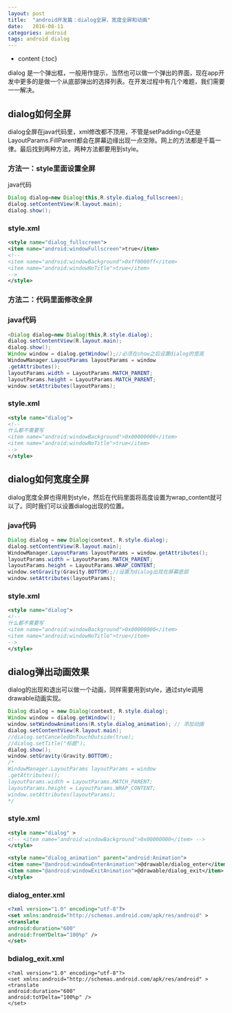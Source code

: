 ```yaml
---
layout: post
title:  "android开发篇：dialog全屏，宽度全屏和动画"
date:   2016-08-11
categories: android
tags: android dialog
---
```


* content
{:toc}

 dialog 是一个弹出框，一般用作提示，当然也可以做一个弹出的界面，现在app开发中更多的是做一个从底部弹出的选择列表。在开发过程中有几个难题，我们需要一一解决。






## dialog如何全屏
dialog全屏在java代码里，xml修改都不顶用，不管是setPadding=0还是LayoutParams.FillParent都会在屏幕边缘出现一点空隙。网上的方法都是千篇一律。最后找到两种方法，两种方法都要用到style。
### 方法一：style里面设置全屏
java代码
``` java
Dialog dialog=new Dialog(this,R.style.dialog_fullscreen);
dialog.setContentView(R.layout.main);
dialog.show();

```
### style.xml
``` xml
<style name="dialog_fullscreen">
<item name="android:windowFullscreen">true</item>
<!--
<item name="android:windowBackground">0xff0000ff</item> 
<item name="android:windowNoTitle">true</item>
-->
</style>
```
### 方法二：代码里面修改全屏
### java代码
``` java
<Dialog dialog=new Dialog(this,R.style.dialog);
dialog.setContentView(R.layout.main);
dialog.show();
Window window = dialog.getWindow();//必须在show之后设置dialog的宽高
WindowManager.LayoutParams layoutParams = window
.getAttributes();
layoutParams.width = LayoutParams.MATCH_PARENT;
layoutParams.height = LayoutParams.MATCH_PARENT;
window.setAttributes(layoutParams);


```
### style.xml


``` xml
<style name="dialog">
<!--
什么都不需要写
<item name="android:windowBackground">0x00000000</item> 
<item name="android:windowNoTitle">true</item>
-->
</style>
```
## dialog如何宽度全屏
dialog宽度全屏也得用到style，然后在代码里面将高度设置为wrap_content就可以了。同时我们可以设置dialog出现的位置。

### java代码
``` java
Dialog dialog = new Dialog(context, R.style.dialog);
dialog.setContentView(R.layout.main);
WindowManager.LayoutParams layoutParams = window.getAttributes();
layoutParams.width = LayoutParams.MATCH_PARENT;
layoutParams.height = LayoutParams.WRAP_CONTENT;
window.setGravity(Gravity.BOTTOM);//设置为dialog出现在屏幕底部
window.setAttributes(layoutParams);


```
### style.xml


``` xml
<style name="dialog">
<!--
什么都不需要写
<item name="android:windowBackground">0x00000000</item> 
<item name="android:windowNoTitle">true</item>
-->
</style>
```
## dialog弹出动画效果
dialog的出现和退出可以做一个动画，同样需要用到style，通过style调用drawable动画实现。
``` java
Dialog dialog = new Dialog(context, R.style.dialog);
Window window = dialog.getWindow();
window.setWindowAnimations(R.style.dialog_animation); // 添加动画
dialog.setContentView(R.layout.main);
//dialog.setCanceledOnTouchOutside(true);
//dialog.setTitle("标题");
dialog.show();
window.setGravity(Gravity.BOTTOM);
/*
WindowManager.LayoutParams layoutParams = window
.getAttributes();
layoutParams.width = LayoutParams.MATCH_PARENT;
layoutParams.height = LayoutParams.WRAP_CONTENT;
window.setAttributes(layoutParams);
*/


```
### style.xml


``` xml
<style name="dialog" >
<!-- <item name="android:windowBackground">0x00000000</item> -->
</style>

<style name="dialog_animation" parent="android:Animation">
<item name="@android:windowEnterAnimation">@drawable/dialog_enter</item>
<item name="@android:windowExitAnimation">@drawable/dialog_exit</item>
</style>
```
### dialog_enter.xml
``` xml
<?xml version="1.0" encoding="utf-8"?>
<set xmlns:android="http://schemas.android.com/apk/res/android" >
<translate
android:duration="600"
android:fromYDelta="100%p" />
</set>
```
### bdialog_exit.xml
```
<?xml version="1.0" encoding="utf-8"?>
<set xmlns:android="http://schemas.android.com/apk/res/android" >
<translate
android:duration="600"
android:toYDelta="100%p" />
</set>
```
